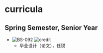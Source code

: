 # curricula

## Spring Semester, Senior Year

* ![BS-092](https://img.shields.io/badge/BS-092-brightgreen.svg?style=flat-square)
![credit](https://img.shields.io/badge/credit-16.0-brightgreen.svg?style=flat-square)
  * 毕业设计（论文），任锐